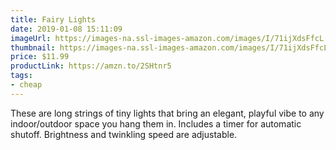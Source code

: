 ```yaml
---
title: Fairy Lights
date: 2019-01-08 15:11:09
imageUrl: https://images-na.ssl-images-amazon.com/images/I/71ijXdsFfcL._SX679_.jpg
thumbnail: https://images-na.ssl-images-amazon.com/images/I/71ijXdsFfcL._SR600,315_.jpg
price: $11.99
productLink: https://amzn.to/2SHtnr5
tags:
- cheap
---
```


These are long strings of tiny lights that bring an elegant, playful vibe to any indoor/outdoor space you hang them in. Includes a timer for automatic shutoff. Brightness and twinkling speed are adjustable.